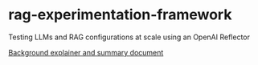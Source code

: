 # rag-experimentation-framework
Testing LLMs and RAG configurations at scale using an OpenAI Reflector

[Background explainer and summary document](https://docs.google.com/document/d/1Apqq2Rg0PanCuB9Kc1u_bmXYVV7jr8DGCP5J9fR9RNw/edit?tab=t.0)
